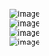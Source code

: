 ![image](https://github.com/user-attachments/assets/d34eb2f7-9c66-4657-8842-7ca56a5cdba5)
<br>
![image](https://github.com/user-attachments/assets/e0f12dc2-6d75-4805-be00-c7502a5220b7)
<br>
![image](https://github.com/user-attachments/assets/33d6c8f8-76f9-4145-aef8-5127df692adc)
<br>
![image](https://github.com/user-attachments/assets/d216181c-ffb9-45cb-ae26-0ab33b9d47a9)
